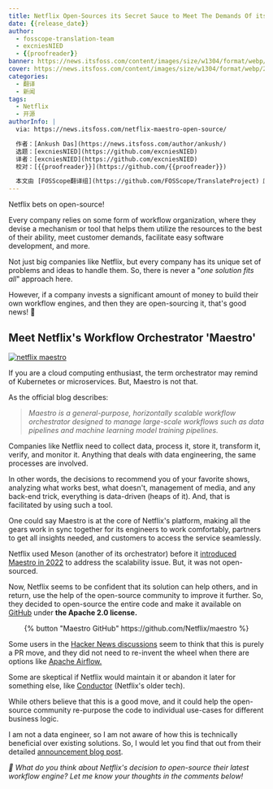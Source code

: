```yaml
---
title: Netflix Open-Sources its Secret Sauce to Meet The Demands Of its Platform
date: {{release_date}}
author:
  - fosscope-translation-team
  - excniesNIED
  - {{proofreader}}
banner: https://news.itsfoss.com/content/images/size/w1304/format/webp/2024/07/netflix-opensource-maestro.png
cover: https://news.itsfoss.com/content/images/size/w1304/format/webp/2024/07/netflix-opensource-maestro.png
categories:
  - 翻译
  - 新闻
tags: 
  - Netflix
  - 开源
authorInfo: |
  via: https://news.itsfoss.com/netflix-maestro-open-source/

  作者：[Ankush Das](https://news.itsfoss.com/author/ankush/)
  选题：[excniesNIED](https://github.com/excniesNIED)
  译者：[excniesNIED](https://github.com/excniesNIED)
  校对：[{{proofreader}}](https://github.com/{{proofreader}})

  本文由 [FOSScope翻译组](https://github.com/FOSScope/TranslateProject) 原创编译，[开源观察](https://fosscope.com/) 荣誉推出
---
```


Netflix bets on open-source!

<!-- more -->

Every company relies on some form of workflow organization, where they devise a mechanism or tool that helps them utilize the resources to the best of their ability, meet customer demands, facilitate easy software development, and more.

Not just big companies like Netflix, but every company has its unique set of problems and ideas to handle them. So, there is never a "*one solution fits all*" approach here.

However, if a company invests a significant amount of money to build their own workflow engines, and then they are open-sourcing it, that's good news! 🥳

## Meet Netflix's Workflow Orchestrator 'Maestro'

[![netflix maestro](https://news.itsfoss.com/content/images/2024/07/netflix-opensource-maestro-1.png)](https://news.itsfoss.com/content/images/2024/07/netflix-opensource-maestro-1.png)

If you are a cloud computing enthusiast, the term orchestrator may remind of Kubernetes or microservices. But, Maestro is not that.

As the official blog describes:

> *Maestro is a general-purpose, horizontally scalable workflow orchestrator designed to manage large-scale workflows such as data pipelines and machine learning model training pipelines.*

Companies like Netflix need to collect data, process it, store it, transform it, verify, and monitor it. Anything that deals with data engineering, the same processes are involved.

In other words, the decisions to recommend you of your favorite shows, analyzing what works best, what doesn't, management of media, and any back-end trick, everything is data-driven (heaps of it). And, that is facilitated by using such a tool.

One could say Maestro is at the core of Netflix's platform, making all the gears work in sync together for its engineers to work comfortably, partners to get all insights needed, and customers to access the service seamlessly.

Netflix used Meson (another of its orchestrator) before it [introduced Maestro in 2022](https://netflixtechblog.com/orchestrating-data-ml-workflows-at-scale-with-netflix-maestro-aaa2b41b800c) to address the scalability issue. But, it was not open-sourced.

Now, Netflix seems to be confident that its solution can help others, and in return, use the help of the open-source community to improve it further. So, they decided to open-source the entire code and make it available on [GitHub](https://github.com/Netflix/maestro) under **the Apache 2.0 license.**


<center>{% button "Maestro GitHub" https://github.com/Netflix/maestro %}</center>

Some users in the [Hacker News discussions](https://news.ycombinator.com/item?id=41037745&) seem to think that this is purely a PR move, and they did not need to re-invent the wheel when there are options like [Apache Airflow.](https://airflow.apache.org/)

Some are skeptical if Netflix would maintain it or abandon it later for something else, like [Conductor](https://github.com/Netflix/conductor) (Netflix's older tech).

While others believe that this is a good move, and it could help the open-source community re-purpose the code to individual use-cases for different business logic.

I am not a data engineer, so I am not aware of how this is technically beneficial over existing solutions. So, I would let you find that out from their detailed [announcement blog post](https://netflixtechblog.com/maestro-netflixs-workflow-orchestrator-ee13a06f9c78).

*💭 What do you think about Netflix's decision to open-source their latest workflow engine? Let me know your thoughts in the comments below!*
